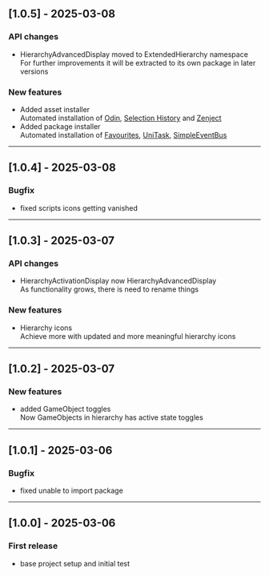 ## [1.0.5] - 2025-03-08
### API changes
- HierarchyAdvancedDisplay moved to ExtendedHierarchy namespace<br>
  For further improvements it will be extracted to its own package in later versions
### New features
- Added asset installer<br>
  Automated installation of [Odin](https://odininspector.com/), [Selection History](https://assetstore.unity.com/packages/tools/utilities/selection-history-184204) and [Zenject](https://assetstore.unity.com/packages/tools/utilities/extenject-dependency-injection-ioc-157735)<br>
- Added package installer<br>
  Automated installation of [Favourites](https://github.com/DaniilCoolUkraine/Favourites), [UniTask](https://github.com/Cysharp/UniTask), [SimpleEventBus](https://github.com/DaniilCoolUkraine/SimpleEventBus)
---
## [1.0.4] - 2025-03-08
### Bugfix
- fixed scripts icons getting vanished
---
## [1.0.3] - 2025-03-07
### API changes
- HierarchyActivationDisplay now HierarchyAdvancedDisplay<br>
  As functionality grows, there is need to rename things
### New features
- Hierarchy icons<br>
  Achieve more with updated and more meaningful hierarchy icons
---
## [1.0.2] - 2025-03-07
### New features
- added GameObject toggles<br>
  Now GameObjects in hierarchy has active state toggles
---
## [1.0.1] - 2025-03-06
### Bugfix
- fixed unable to import package
---
## [1.0.0] - 2025-03-06
### First release
- base project setup and initial test